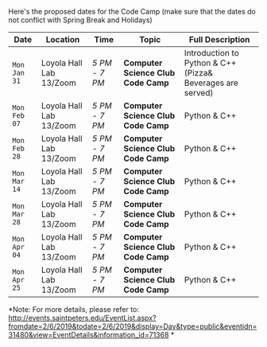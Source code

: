 
Here's the proposed dates for the Code Camp (make sure that the dates do not conflict with Spring Break and Holidays)


| Date | Location | Time | Topic | Full Description |
| ------------ | ----------------------- | ------------- | ----------------------------------- | ---------------- |
| `Mon Jan 31` | Loyola Hall Lab 13/Zoom | *5 PM - 7 PM* | **Computer Science Club Code Camp** | Introduction to Python & C++ (Pizza& Beverages are served) |
| `Mon Feb 07` | Loyola Hall Lab 13/Zoom | *5 PM - 7 PM* | **Computer Science Club Code Camp** | Python & C++ |
| `Mon Feb 28` | Loyola Hall Lab 13/Zoom | *5 PM - 7 PM* | **Computer Science Club Code Camp** | Python & C++ |
| `Mon Mar 14` | Loyola Hall Lab 13/Zoom | *5 PM - 7 PM* | **Computer Science Club Code Camp** | Python & C++ |
| `Mon Mar 28` | Loyola Hall Lab 13/Zoom | *5 PM - 7 PM* | **Computer Science Club Code Camp** | Python & C++ |
| `Mon Apr 04` | Loyola Hall Lab 13/Zoom | *5 PM - 7 PM* | **Computer Science Club Code Camp** | Python & C++ |
| `Mon Apr 25` | Loyola Hall Lab 13/Zoom | *5 PM - 7 PM* | **Computer Science Club Code Camp** | Python & C++ |


*Note: For more details, please refer to: http://events.saintpeters.edu/EventList.aspx?fromdate=2/6/2019&todate=2/6/2019&display=Day&type=public&eventidn=31480&view=EventDetails&information_id=71368
*


